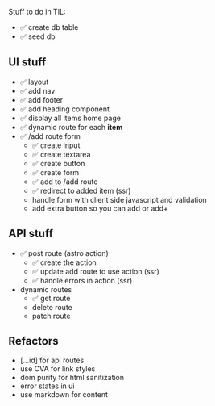 Stuff to do in TIL:
- ✅ create db table
- ✅ seed db

## UI stuff
- ✅ layout
- ✅ add nav
- ✅ add footer
- ✅ add heading component
- ✅ display all items home page
- ✅ dynamic route for each **item**
- ✅ /add route form
  - ✅ create input
  - ✅ create textarea
  - ✅ create button
  - ✅ create form
  - ✅ add to /add route
  - ✅ redirect to added item (ssr)
  - handle form with client side javascript and validation
  - add extra button so you can add or add+

## API stuff
- ✅ post route (astro action)
  - ✅ create the action
  - ✅ update add route to use action (ssr)
  - ✅ handle errors in action (ssr)
- dynamic routes
  - ✅ get route
  - delete route
  - patch route

## Refactors
- [...id] for api routes
- use CVA for link styles
- dom purify for html sanitization
- error states in ui
- use markdown for content
